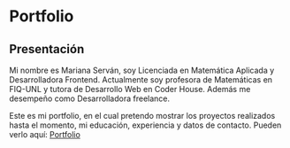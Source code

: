 # Portfolio

## Presentación

Mi nombre es Mariana Serván, soy Licenciada en Matemática Aplicada y Desarrolladora Frontend. Actualmente soy profesora de Matemáticas en FIQ-UNL y tutora de Desarrollo Web en Coder House. Además me desempeño como Desarrolladora freelance. 

Este es mi portfolio, en el cual pretendo mostrar los proyectos realizados hasta el momento, mi educación, experiencia y datos de contacto. Pueden verlo aquí: [Portfolio](----)
